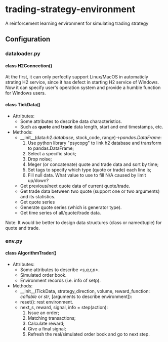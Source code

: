# trading-strategy-environment
 A reinforcement learning environment for simulating trading strategy
## Configuration
### dataloader.py
#### class H2Connection()
 At the first, it can only perfectly support Linux/MacOS in automaticly strating H2 service, since it has defect in starting H2 service of Windows. Now it can specify user's operation system and provide a humble function for Windows users.
#### class TickData()
* Attributes:
    * Some attributes to describe data characteristics.
    * Such as **quote** and **trade** data length, start and end timestamps, etc.
* Methods:
    * \_\_init__(data:*h2.database*, stock_code, range)->*pandas.DataFrame*:
        1. Use python library "psycopg" to link h2 database and transform to pandas.DataFrame;
        2. Select a specific stock;
        3. Drop noise;
        4. Meger (or concatenate) quote and trade data and sort by time;
        5. Set tags to specify which type (quote or trade) each line is;
        6. Fill null data. What value to use to fill N/A caused by limit up/down?
    * Get previous/next quote data of current quote/trade.
    * Get trade data between two quote (support one or two arguments) and its statistics.
    * Get quote series
    * Generate quote series (which is generator type).
    * Get time series of all/quote/trade data.

Note: It would be better to design data structures (class or namedtuple) for quote and trade.

### env.py
#### class AlgorithmTrader()
* Attributes:
    * Some attributes to describe _<s,a,r,p>_.
    * Simulated order book.
    * Environment records (i.e. info of setp).
* Methods:
    * \_\_init__(TickData, strategy_direction, volume, reward_function: *callable* or *str*, [arguments to describe environment]):
    * reset(): rest environment.
    * next_s, reward, signal, info = step(action):
        1. Issue an order;
        2. Matching transactions;
        3. Calculate reward;
        4. Give a final signal;
        5. Refresh the real/simulated order book and go to next step.